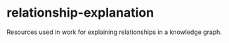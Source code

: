 # relationship-explanation
Resources used in work for explaining relationships in a knowledge graph.
